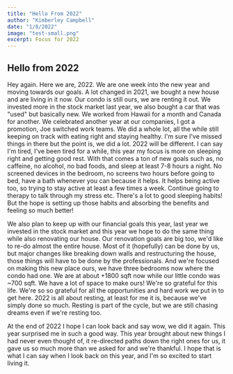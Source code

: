 ```yaml
---
title: "Hello From 2022"
author: "Kimberley Campbell"
date: "1/8/2022"
image: "test-small.png"
excerpt: Focus for 2022
---
```


## Hello from 2022

Hey again. Here we are, 2022. We are one week into the new year and moving towards our goals. A lot changed in 2021, we bought a new house and are living in it now. Our condo is still ours, we are renting it out. We invested more in the stock market last year, we also bought a car that was "used" but basically new. We worked from Hawaii for a month and Canada for another. We celebrated another year at our companies, I got a promotion, Joe switched work teams. We did a whole lot, all the while still keeping on track with eating right and staying healthy. I'm sure I've missed things in there but the point is, we did a lot. 2022 will be different. I can say I'm tired, I've been tired for a while, this year my focus is more on sleeping right and getting good rest. With that comes a ton of new goals such as, no caffeine, no alcohol, no bad foods, and sleep at least 7-8 hours a night. No screened devices in the bedroom, no screens two hours before going to bed, have a bath whenever you can because it helps. It helps being active too, so trying to stay active at least a few times a week. Continue going to therapy to talk through my stress etc. There's a lot to good sleeping habits! But the hope is setting up those habits and absorbing the benefits and feeling so much better! 

We also plan to keep up with our financial goals this year, last year we invested in the stock market and this year we hope to do the same thing while also renovating our house. Our renovation goals are big too, we'd like to re-do almost the entire house. Most of it (hopefully) can be done by us, but major changes like breaking down walls and restructuring the house, those things will have to be done by the professionals. And we're focused on making this new place ours, we have three bedrooms now where the condo had one. We are at about +1800 sqft now while our little condo was ~700 sqft. We have a lot of space to make ours! We're so grateful for this life. We're so so grateful for all the opportunities and hard work we put in to get here. 2022 is all about resting, at least for me it is, because we've simply done so much. Resting is part of the cycle, but we are still chasing dreams even if we're resting too. 

At the end of 2022 I hope I can look back and say wow, we did it again. This year surprised me in such a good way. This year brought about new things I had never even thought of, it re-directed paths down the right ones for us, it gave us so much more than we asked for and we're thankful. I hope that is what I can say when I look back on this year, and I'm so excited to start living it. 
